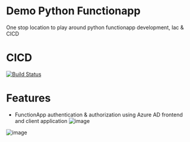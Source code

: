 # Demo Python Functionapp
One stop location to play around python functionapp development, Iac & CICD 

# CICD
[![Build Status](https://dev.azure.com/bahrinipun/demo-python-functionapp/_apis/build/status/python-functionapp-cicd?branchName=main)](https://dev.azure.com/bahrinipun/demo-python-functionapp/_build/latest?definitionId=93&branchName=main)

# Features
- FunctionApp authentication & authorization using Azure AD frontend and client application
![image](https://user-images.githubusercontent.com/67367858/226348155-41b179d5-8c22-4ef6-a0e9-6c45fa2089b6.png)


![image](https://user-images.githubusercontent.com/67367858/226169287-8b3d4444-5ee3-4ea1-a32f-d8c0e97fc54e.png)


